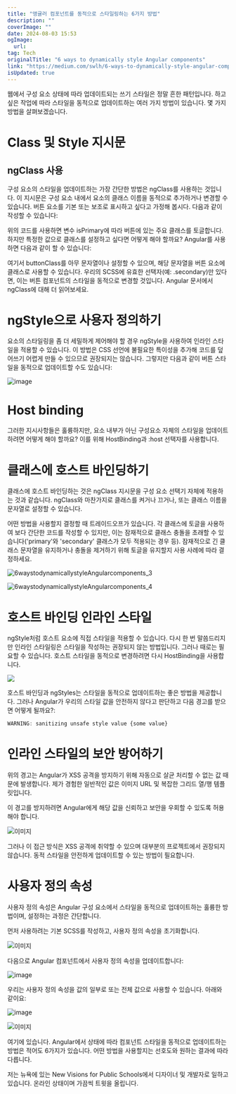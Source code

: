 ```yaml
---
title: "앵귤러 컴포넌트를 동적으로 스타일링하는 6가지 방법"
description: ""
coverImage: ""
date: 2024-08-03 15:53
ogImage: 
  url: 
tag: Tech
originalTitle: "6 ways to dynamically style Angular components"
link: "https://medium.com/swlh/6-ways-to-dynamically-style-angular-components-b43e037852fa"
isUpdated: true
---
```






웹에서 구성 요소 상태에 따라 업데이트되는 쓰기 스타일은 정말 흔한 패턴입니다. 하고 싶은 작업에 따라 스타일을 동적으로 업데이트하는 여러 가지 방법이 있습니다. 몇 가지 방법을 살펴보겠습니다.

# Class 및 Style 지시문

## ngClass 사용

구성 요소의 스타일을 업데이트하는 가장 간단한 방법은 ngClass를 사용하는 것입니다. 이 지시문은 구성 요소 내에서 요소의 클래스 이름을 동적으로 추가하거나 변경할 수 있습니다. 버튼 요소를 기본 또는 보조로 표시하고 싶다고 가정해 봅시다. 다음과 같이 작성할 수 있습니다:

<div class="content-ad"></div>

위의 코드를 사용하면 변수 isPrimary에 따라 버튼에 있는 주요 클래스를 토글합니다. 하지만 특정한 값으로 클래스를 설정하고 싶다면 어떻게 해야 할까요? Angular를 사용하면 다음과 같이 할 수 있습니다:

여기서 buttonClass를 아무 문자열이나 설정할 수 있으며, 해당 문자열을 버튼 요소에 클래스로 사용할 수 있습니다. 우리의 SCSS에 유효한 선택자(예: .secondary)만 있다면, 이는 버튼 컴포넌트의 스타일을 동적으로 변경할 것입니다. Angular 문서에서 ngClass에 대해 더 읽어보세요.

<div class="content-ad"></div>

# ngStyle으로 사용자 정의하기

요소의 스타일링을 좀 더 세밀하게 제어해야 할 경우 ngStyle을 사용하여 인라인 스타일을 적용할 수 있습니다. 이 방법은 CSS 선언에 불필요한 특이성을 추가해 코드를 덮어쓰기 어렵게 만들 수 있으므로 권장되지는 않습니다. 그렇지만 다음과 같이 버튼 스타일을 동적으로 업데이트할 수도 있습니다:

![image](/assets/img/6waystodynamicallystyleAngularcomponents_2.png)

# Host binding

<div class="content-ad"></div>

그러한 지시사항들은 훌륭하지만, 요소 내부가 아닌 구성요소 자체의 스타일을 업데이트하려면 어떻게 해야 할까요? 이를 위해 HostBinding과 :host 선택자를 사용합니다.

# 클래스에 호스트 바인딩하기

클래스에 호스트 바인딩하는 것은 ngClass 지시문을 구성 요소 선택기 자체에 적용하는 것과 같습니다. ngClass와 마찬가지로 클래스를 켜거나 끄거나, 또는 클래스 이름을 문자열로 설정할 수 있습니다.

어떤 방법을 사용할지 결정할 때 트레이드오프가 있습니다. 각 클래스에 토글을 사용하여 보다 간단한 코드를 작성할 수 있지만, 이는 잠재적으로 클래스 충돌을 초래할 수 있습니다('primary'와 'secondary' 클래스가 모두 적용되는 경우 등). 잠재적으로 긴 클래스 문자열을 유지하거나 충돌을 제거하기 위해 토글을 유지할지 사용 사례에 따라 결정하세요.

<div class="content-ad"></div>

![6waystodynamicallystyleAngularcomponents_3](/assets/img/6waystodynamicallystyleAngularcomponents_3.png)

![6waystodynamicallystyleAngularcomponents_4](/assets/img/6waystodynamicallystyleAngularcomponents_4.png)

# 호스트 바인딩 인라인 스타일

ngStyle처럼 호스트 요소에 직접 스타일을 적용할 수 있습니다. 다시 한 번 말씀드리지만 인라인 스타일링은 스타일을 작성하는 권장되지 않는 방법입니다. 그러나 때로는 필요할 수 있습니다. 호스트 스타일을 동적으로 변경하려면 다시 HostBinding을 사용합니다.

<div class="content-ad"></div>

<img src="/assets/img/6waystodynamicallystyleAngularcomponents_5.png" />

호스트 바인딩과 ngStyles는 스타일을 동적으로 업데이트하는 좋은 방법을 제공합니다. 그러나 Angular가 우리의 스타일 값을 안전하지 않다고 판단하고 다음 경고를 받으면 어떻게 될까요?:

```js
WARNING: sanitizing unsafe style value {some value}
```

# 인라인 스타일의 보안 방어하기

<div class="content-ad"></div>

위의 경고는 Angular가 XSS 공격을 방지하기 위해 자동으로 살균 처리할 수 없는 값 때문에 발생합니다. 제가 경험한 일반적인 값은 이미지 URL 및 복잡한 그리드 열/행 템플릿입니다.

이 경고를 방지하려면 Angular에게 해당 값을 신뢰하고 보안을 우회할 수 있도록 허용해야 합니다.

![이미지](/assets/img/6waystodynamicallystyleAngularcomponents_6.png)

그러나 이 접근 방식은 XSS 공격에 취약할 수 있으며 대부분의 프로젝트에서 권장되지 않습니다. 동적 스타일을 안전하게 업데이트할 수 있는 방법이 필요합니다.

<div class="content-ad"></div>

# 사용자 정의 속성

사용자 정의 속성은 Angular 구성 요소에서 스타일을 동적으로 업데이트하는 훌륭한 방법이며, 설정하는 과정은 간단합니다.

먼저 사용하려는 기본 SCSS를 작성하고, 사용자 정의 속성을 초기화합니다.

![이미지](/assets/img/6waystodynamicallystyleAngularcomponents_7.png)

<div class="content-ad"></div>

다음으로 Angular 컴포넌트에서 사용자 정의 속성을 업데이트합니다:

![image](/assets/img/6waystodynamicallystyleAngularcomponents_8.png)

우리는 사용자 정의 속성을 값의 일부로 또는 전체 값으로 사용할 수 있습니다. 아래와 같이요:

![image](/assets/img/6waystodynamicallystyleAngularcomponents_9.png)

<div class="content-ad"></div>

![이미지](/assets/img/6waystodynamicallystyleAngularcomponents_10.png)

여기에 있습니다. Angular에서 상태에 따라 컴포넌트 스타일을 동적으로 업데이트하는 방법은 적어도 6가지가 있습니다. 어떤 방법을 사용할지는 선호도와 원하는 결과에 따라 다릅니다.

저는 뉴욕에 있는 New Visions for Public Schools에서 디자이너 및 개발자로 일하고 있습니다. 온라인 상태이며 가끔씩 트윗을 올립니다.
